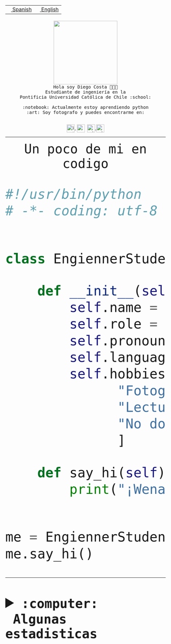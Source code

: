 <table border="0"  align="right">
 <tr><td><a href="README.md"><img src="https://upload.wikimedia.org/wikipedia/commons/thumb/8/89/Bandera_de_Espa%C3%B1a.svg/1200px-Bandera_de_Espa%C3%B1a.svg.png" height="10"> Spanish</a></td>
 <td><a href="README.en.md"><img src="https://upload.wikimedia.org/wikipedia/commons/a/a4/Flag_of_the_United_States.svg" height="10"> English</a></td></tr>
</table><br><br><br>


<p align="center">
  <img src="https://github.com/diegocostares/diegocostares/blob/main/Images/aaa2.gif?raw=true" height="200px" weight="200px">
  <br><samp>
    Hola soy Diego Costa 👨🏻‍💻<br>
    Estudiante de ingeniería en la <br>
    Pontificia Universidad Católica de Chile :school:<br>
  <br>
    :notebook: Actualmente estoy aprendiendo python <br>
    :art: Soy fotografo y puedes encontrarme en: <br>
  <br></samp>
  
</p>

<p align="center">
   <a href="https://instagram.com/diegocosta_no" target="blank">
    <img 
    align="center" src="https://cdn.jsdelivr.net/npm/simple-icons@3.0.1/icons/instagram.svg" alt="instagram" height="25px" width="25px" />
  </a>
  <a style="border: 3px solid; color: white;"href="https://t.me/diegocosta_no" target="blank">
  <img
  align="center" alt="Telegram" width="25px" src="https://icons-for-free.com/iconfiles/png/512/Telegram-1324888767380505522.png" />
</a>
<a href="https://api.whatsapp.com/send?phone=56971897835&text=Hola!" target="blank">
  <img
  align="center" alt="wtsp" width="25px" src="https://img.icons8.com/pastel-glyph/2x/whatsapp--v2.png" />
</a>
<a href="https://www.linkedin.com/in/diego-costa-786249213/" target="blank">
  <img
  align="center" alt="wtsp" width="25px" src="https://img.icons8.com/metro/452/linkedin.png" />
</a>

  </a>
</p>

---


<p align="center"><font size="25"><samp>Un poco de mi en codigo</samp></front></p>


```python
#!/usr/bin/python
# -*- coding: utf-8 -*-


class EngiennerStudent:

    def __init__(self):
        self.name = "Diego Costa"
        self.role = "Estudiante"
        self.pronouns = "he/him"
        self.language_spoken = ["es_CL", "en_US"]
        self.hobbies = [
              "Fotografia",
              "Lectura",
              "No dormir",
              ]

    def say_hi(self):
        print("¡Wena mundo!")


me = EngiennerStudent()
me.say_hi()
```
---
<details>
  <summary><b><samp>:computer: &nbsp;Algunas estadisticas</samp></b></summary>
  <br/></p>

<!--START_SECTION:waka-->
![Code Time](http://img.shields.io/badge/Code%20Time-1%2C080%20hrs%206%20mins-blue)

**Soy nocturno 🦉** 

```text
🌞 Mañana                 52 commits          ░░░░░░░░░░░░░░░░░░░░░░░░░   01.40 % 
🌆 Día                    1205 commits        ████████░░░░░░░░░░░░░░░░░   32.49 % 
🌃 Tarde                  1592 commits        ███████████░░░░░░░░░░░░░░   42.92 % 
🌙 Noche                  860 commits         ██████░░░░░░░░░░░░░░░░░░░   23.19 % 
```
📅 **Soy más productivo los Martes** 

```text
Lunes                    579 commits         ████░░░░░░░░░░░░░░░░░░░░░   15.61 % 
Martes                   654 commits         ████░░░░░░░░░░░░░░░░░░░░░   17.63 % 
Miércoles                461 commits         ███░░░░░░░░░░░░░░░░░░░░░░   12.43 % 
Jueves                   549 commits         ████░░░░░░░░░░░░░░░░░░░░░   14.80 % 
Viernes                  545 commits         ████░░░░░░░░░░░░░░░░░░░░░   14.69 % 
Sábado                   364 commits         ██░░░░░░░░░░░░░░░░░░░░░░░   09.81 % 
Domingo                  557 commits         ████░░░░░░░░░░░░░░░░░░░░░   15.02 % 
```


📊 **Esta semana me dediqué a** 

```text
🐱‍💻 Proyectos: 
latex-templates          1 hr 17 mins        ██████████░░░░░░░░░░░░░░░   42.00 % 
estocasticos             42 mins             ██████░░░░░░░░░░░░░░░░░░░   22.90 % 
repo-stats               26 mins             ████░░░░░░░░░░░░░░░░░░░░░   14.20 % 
proyecto-grupo-31        22 mins             ███░░░░░░░░░░░░░░░░░░░░░░   12.08 % 
2023-1-S4-Grupo2-Backend 10 mins             █░░░░░░░░░░░░░░░░░░░░░░░░   05.47 % 
```


 Last Updated on 26/06/2023 12:41:38 UTC
<!--END_SECTION:waka-->
  
  

<p align="center"> <img src="https://github-readme-stats.vercel.app/api?username=diegocostares&show_icons=true&theme=ayu-mirage" alt="abhisheknaiidu" /></p>
 
</details>
